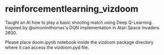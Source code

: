 # reinforcementlearning_vizdoom
Taught an AI how to play a basic shooting match using Deep Q-Learning.  Inspired by @simoninithomas's DQN implementation in Atari Space Invaders 2600.

Please place doom.ipynb notebook inside the vizdoom package directory where it can access the vizdoom.pyd file.
